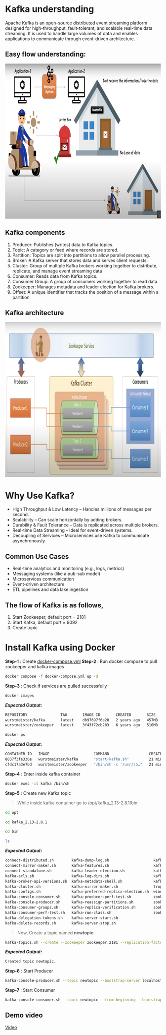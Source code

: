 # Kafka understanding
Apache Kafka is an open-source distributed event streaming platform designed for high-throughput, fault-tolerant, and scalable real-time data streaming. It is used to handle large volumes of data and enables applications to communicate through event-driven architecture.

## Easy flow understanding:
<img src="images/kafka-simple-understanding.png" alt="Description" width="800" height="500">

## Kafka components
1. Producer: Publishes (writes) data to Kafka topics.
2. Topic: A category or feed where records are stored.
3. Partition: Topics are split into partitions to allow parallel processing.
4. Broker: A Kafka server that stores data and serves client requests.
5. Cluster: Group of multiple Kafka brokers working together to distribute, replicate, and manage event streaming data
6. Consumer: Reads data from Kafka topics.
7. Consumer Group: A group of consumers working together to read data.
8. Zookeeper: Manages metadata and leader election for Kafka brokers.
9. Offset: A unique identifier that tracks the position of a message within a partition

## Kafka architecture
<img src="images/full-kafka-architecture.png" alt="Description" width="800" height="500">

# Why Use Kafka?
* High Throughput & Low Latency – Handles millions of messages per second.
* Scalability – Can scale horizontally by adding brokers.
* Durability & Fault Tolerance – Data is replicated across multiple brokers.
* Real-time Data Streaming – Ideal for event-driven systems.
* Decoupling of Services – Microservices use Kafka to communicate asynchronously.

## Common Use Cases
* Real-time analytics and monitoring (e.g., logs, metrics)
* Messaging systems (like a pub-sub model)
* Microservices communication
* Event-driven architecture
* ETL pipelines and data lake ingestion

## The flow of Kafka is as follows,
1. Start Zookeeper, default port = 2181
2. Start Kafka, default port = 9092
3. Create topic

# Install Kafka using Docker
**Step-1** : Create [docker-compose.yml](/docker-compose.yml)
**Step-2** : Run docker compose to pull zookeeper and kafka images
```bash
docker compose -f docker-compose.yml up -d
```
**Step-3** : Check if services are pulled successfully
```bash
docker images
```
***Expected Output:***
```bash
REPOSITORY               TAG       IMAGE ID       CREATED       SIZE
wurstmeister/kafka       latest    db97697f6e28   2 years ago   457MB
wurstmeister/zookeeper   latest    3f43f72cb283   6 years ago   510MB
```
```bash
docker ps
```
***Expected Output:***
```bash
CONTAINER ID   IMAGE                    COMMAND                  CREATED          STATUS          PORTS                                                NAMES
8037f3fe330e   wurstmeister/kafka       "start-kafka.sh"         21 minutes ago   Up 20 minutes   0.0.0.0:9092->9092/tcp                               kafka
cfdc17a3e7bd   wurstmeister/zookeeper   "/bin/sh -c '/usr/sb…"   21 minutes ago   Up 20 minutes   22/tcp, 2888/tcp, 3888/tcp, 0.0.0.0:2181->2181/tcp   zookeeper
```
**Step-4** : Enter inside kafka container
```bash
docker exec -it kafka /bin/sh
```
**Step-5** : Create new Kafka topic
> While inside kafka container go to /opt/kafka_2.13-2.8.1/bin
```bash
cd opt
```
```bash
cd kafka_2.13-2.8.1
```
```bash
cd bin
```
```bash
ls
```
***Expected Output:***
```bash
connect-distributed.sh        kafka-dump-log.sh                    kafka-storage.sh
connect-mirror-maker.sh       kafka-features.sh                    kafka-streams-application-reset.sh
connect-standalone.sh         kafka-leader-election.sh             kafka-topics.sh
kafka-acls.sh                 kafka-log-dirs.sh                    kafka-verifiable-consumer.sh
kafka-broker-api-versions.sh  kafka-metadata-shell.sh              kafka-verifiable-producer.sh
kafka-cluster.sh              kafka-mirror-maker.sh                trogdor.sh
kafka-configs.sh              kafka-preferred-replica-election.sh  windows
kafka-console-consumer.sh     kafka-producer-perf-test.sh          zookeeper-security-migration.sh
kafka-console-producer.sh     kafka-reassign-partitions.sh         zookeeper-server-start.sh
kafka-consumer-groups.sh      kafka-replica-verification.sh        zookeeper-server-stop.sh
kafka-consumer-perf-test.sh   kafka-run-class.sh                   zookeeper-shell.sh
kafka-delegation-tokens.sh    kafka-server-start.sh
kafka-delete-records.sh       kafka-server-stop.sh
```
> Now, Create a topic named **newtopic**
```bash
kafka-topics.sh --create --zookeeper zookeeper:2181 --replication-factor 1 --partitions 3 --topic newtopic
```
***Expected Output:***
```bash
Created topic newtopic.
```
**Step-6** : Start Producer
```bash
kafka-console-producer.sh --topic newtopic --bootstrap-server localhost:9092
```
**Step-7** : Start Consumer
```bash
kafka-console-consumer.sh --topic newtopic --from-beginning --bootstrap-server localhost:9092
```

## Demo video
[Video](images/kafka-exercise.mov)



